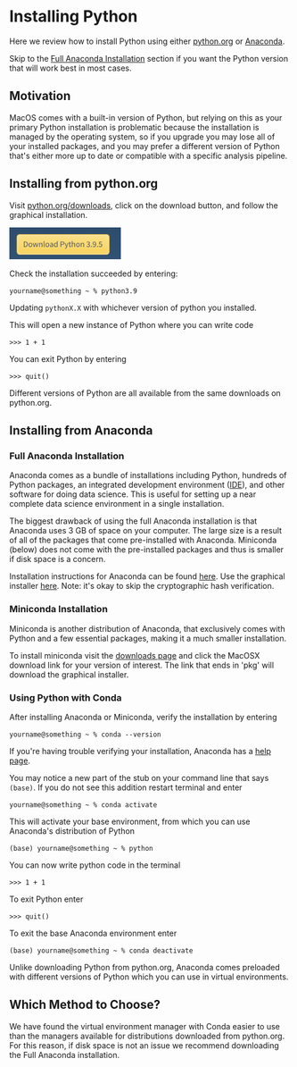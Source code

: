 # Installing Python

Here we review how to install Python using either [python.org](python.org) or 
[Anaconda](anaconda.com). 

Skip to the [Full Anaconda Installation](#full-anaconda-installation) section if you
want the Python version that will work best in most cases.

## Motivation

MacOS comes with a built-in version of Python, but relying on this as your primary Python installation is 
problematic because the installation is managed by the operating system, so if you upgrade you may 
lose all of your installed packages, and you may prefer a different version of Python that's either more up to date or compatible with 
a specific analysis pipeline.

## Installing from python.org

Visit [python.org/downloads](python.org/downloads), click on the download button, and follow the graphical installation.

<img src="images/download_python.png" alt="Download" width="200"/>

Check the installation succeeded by entering:

```shell
yourname@something ~ % python3.9
```

Updating `pythonX.X` with whichever version of python you installed. 

This will open a new instance of Python where you can write code

```shell
>>> 1 + 1
```

You can exit Python by entering

```shell
>>> quit()
```

Different versions of Python are all available from the same downloads on python.org.

## Installing from Anaconda

### Full Anaconda Installation

Anaconda comes as a bundle of installations including Python, hundreds of Python packages, an integrated development
environment ([IDE](https://en.wikipedia.org/wiki/Integrated_development_environment)), 
and other software for doing data science. This is useful for setting up a near complete 
data science environment in a single installation. 

The biggest drawback of using the full Anaconda installation is that Anaconda uses 3 GB of space on your computer. 
The large size is a result of all of the
packages that come pre-installed with Anaconda. Miniconda (below) does not come with the pre-installed packages 
and thus is smaller if disk space is a concern.

Installation instructions for Anaconda can be found [here](https://docs.anaconda.com/anaconda/install/mac-os/).
Use the graphical installer [here](https://www.anaconda.com/products/individual). Note: it's okay to skip the 
cryptographic hash verification.

### Miniconda Installation

Miniconda is another distribution of Anaconda, that exclusively
comes with Python and a few essential packages, making it a much smaller installation.

To install miniconda visit the [downloads page](https://docs.conda.io/en/latest/miniconda.html) and click the MacOSX 
download link for your version of interest. The link that ends in 'pkg' will download the graphical installer.

### Using Python with Conda

After installing Anaconda or Miniconda, verify the installation by entering 

```shell
yourname@something ~ % conda --version
```

If you're having trouble verifying your installation, Anaconda has a 
[help page](https://docs.anaconda.com/anaconda/user-guide/troubleshooting/). 

You may notice a new part of the stub on your command line that says `(base)`. If you do not 
see this addition restart terminal and enter

```shell
yourname@something ~ % conda activate
```

This will activate your base environment, from which you can use Anaconda's distribution of Python

```shell
(base) yourname@something ~ % python
```

You can now write python code in the terminal

```shell
>>> 1 + 1
```

To exit Python enter

```shell
>>> quit()
```  

To exit the base Anaconda environment enter

```shell
(base) yourname@something ~ % conda deactivate
```

Unlike downloading Python from python.org, Anaconda comes preloaded with different versions of Python which 
you can use in virtual environments. 

## Which Method to Choose?

We have found the virtual environment manager with Conda easier to use than the managers available for distributions
downloaded from python.org. For this reason, if disk space is not an issue we recommend downloading the Full Anaconda
installation.  
